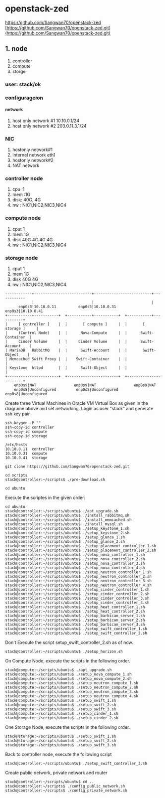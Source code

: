 # openstack-zed

https://github.com/Sangwan70/openstack-zed
[https://github.com/Sangwan70/openstack-zed.git](https://github.com/Sangwan70/openstack-zed.git)

## 1. node
1. controller 
2. compute
3. storge

### user: stack/ok

### configurageion 
#### network 
1. host only network #1 10.10.0.1/24
2. host only network #2 203.0.11.3.1/24

### NIC
1. hostonly network#1
2. internel network eth1
3. hostonly network#2 
4. NAT network

### controller node
1. cpu :1
2. mem :1G
3. disk: 40G, 4G
4. nw : NIC1,NIC2,NIC3,NIC4

### compute node 
1. cput 1
2. mem 1G
3. disk 40G 4G 4G 4G
4. nw : NIC1,NIC2,NIC3,NIC4

### storage node 
1. cput 1
2. mem 1G
3. disk 40G 4G
4. nw : NIC1,NIC2,NIC3,NIC4


```
------------+--------------------------+--------------------------+------------
            |                          |                          |
      enp0s3|10.10.0.11          enp0s3|10.10.0.31          enp0s3|10.10.0.41
+-----------+-----------+  +-----------+-----------+  +-----------+-----------+
|     [ controller ]    |  |       [ compute ]     |  |       [ storage ]     |
|     (Control Node)    |  |      Nova-Compute     |  |      Swift-Container  |
|     Cinder Volume     |  |     Cinder Volume     |  |      Swift-Account    |
| MariaDB   RabbitMQ    |  |      Swift-Account    |  |       Swift-Object    |
| Memcached Swift Proxy |  |    Swift-Container    |  |                       |
| Keystone  httpd       |  |      Swift-Object     |  |                       |
+-----------------------+  +-----------------------+  +-----------------------+
    enp0s9|NAT                 enp0s9|NAT                 enp0s9|NAT 
    enp0s8|Unconfigured         enp0s8|Unconfigured         enp0s8|Unconfigured

```
Create three Virtual Machines in Oracle VM Virtual Box as given in the diagrame above and set networking.
Login as user "stack" and generate ssh key pair
```
ssh-keygen -P ""
ssh-copy-id controller
ssh-copy-id compute
ssh-copy-id storage
```
```
/etc/hosts
10.10.0.11	controller
10.10.0.31	compute
10.10.0.41	storage
```
```
git clone https://github.com/Sangwan70/openstack-zed.git
```
```
cd scripts
stack@controller:~/scripts$ ./pre-download.sh
```
```
cd ubuntu
```
Execute the scriptes in the given order:
```
cd ubuntu
stack@controller:~/scripts/ubuntu$ ./apt_upgrade.sh
stack@controller:~/scripts/ubuntu$ ./install_rabbitmq.sh
stack@controller:~/scripts/ubuntu$ ./install_memcached.sh
stack@controller:~/scripts/ubuntu$ ./install_mysql.sh
stack@controller:~/scripts/ubuntu$ ./setup_keystone_1.sh
stack@controller:~/scripts/ubuntu$ ./setup_keystone_2.sh
stack@controller:~/scripts/ubuntu$ ./setup_glance_1.sh
stack@controller:~/scripts/ubuntu$ ./setup_glance_2.sh
stack@controller:~/scripts/ubuntu$ ./setup_placement_controller_1.sh
stack@controller:~/scripts/ubuntu$ ./setup_placement_controller_2.sh
stack@controller:~/scripts/ubuntu$ ./setup_nova_controller_1.sh
stack@controller:~/scripts/ubuntu$ ./setup_nova_controller_2.sh
stack@controller:~/scripts/ubuntu$ ./setup_nova_controller_3.sh
stack@controller:~/scripts/ubuntu$ ./setup_nova_controller_4.sh
stack@controller:~/scripts/ubuntu$ ./setup_neutron_controller_1.sh
stack@controller:~/scripts/ubuntu$ ./setup_neutron_controller_2.sh
stack@controller:~/scripts/ubuntu$ ./setup_neutron_controller_3.sh
stack@controller:~/scripts/ubuntu$ ./setup_neutron_controller_4.sh
stack@controller:~/scripts/ubuntu$ ./setup_cinder_controller_1.sh
stack@controller:~/scripts/ubuntu$ ./setup_cinder_controller_2.sh
stack@controller:~/scripts/ubuntu$ ./setup_cinder_controller_3.sh
stack@controller:~/scripts/ubuntu$ ./setup_cinder_controller_4.sh 
stack@controller:~/scripts/ubuntu$ ./setup_heat_controller_1.sh
stack@controller:~/scripts/ubuntu$ ./setup_heat_controller_2.sh
stack@controller:~/scripts/ubuntu$ ./setup_barbican_server_1.sh
stack@controller:~/scripts/ubuntu$ ./setup_barbican_server_2.sh
stack@controller:~/scripts/ubuntu$ ./setup_barbican_server_3.sh
stack@controller:~/scripts/ubuntu$ ./setup_swift_controller_1.sh
stack@controller:~/scripts/ubuntu$ ./setup_swift_controller_2.sh
```
Don't Execute the script setup_swift_controller_2.sh as of now.
```
stack@controller:~/scripts/ubuntu$ ./setup_horizon.sh
```
On Compute Node, execute the scripts in  the following order.
```
stack@compute:~/scripts/ubuntu$ ./apt_upgrade.sh
stack@compute:~/scripts/ubuntu$ ./setup_nova_compute_1.sh
stack@compute:~/scripts/ubuntu$ ./setup_nova_compute_2.sh
stack@compute:~/scripts/ubuntu$ ./setup_neutron_compute_1.sh
stack@compute:~/scripts/ubuntu$ ./setup_neutron_compute_2.sh
stack@compute:~/scripts/ubuntu$ ./setup_neutron_compute_3.sh
stack@compute:~/scripts/ubuntu$ ./setup_neutron_compute_4.sh
stack@compute:~/scripts/ubuntu$ ./setup_swift_1.sh
stack@compute:~/scripts/ubuntu$ ./setup_swift_2.sh
stack@compute:~/scripts/ubuntu$ ./setup_swift_3.sh
stack@compute:~/scripts/ubuntu$ ./setup_cinder_1.sh
stack@compute:~/scripts/ubuntu$ ./setup_cinder_2.sh
```
One Storage Node, execute the scripts in  the following order.
```
stack@storage:~/scripts/ubuntu$ ./setup_swift_1.sh
stack@storage:~/scripts/ubuntu$ ./setup_swift_2.sh
stack@storage:~/scripts/ubuntu$ ./setup_swift_3.sh
```
Back to controller node, execute the following script
```
stack@controller:~/scripts/ubuntu$ ./setup_swift_controller_3.sh
```
Create public network, private network and router
```
stack@controller:~/scripts/ubuntu$ cd ..
stack@controller:~/scripts$ ./config_public_network.sh
stack@controller:~/scripts$ ./config_private_network.sh
```

